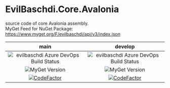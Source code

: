# EvilBaschdi.Core.Avalonia

source code of core Avalonia assembly.\
MyGet Feed for NuGet Package: <https://www.myget.org/F/evilbaschdi/api/v3/index.json>

|                             main                             |                              develop                               |
| :----------------------------------------------------------: | :----------------------------------------------------------------: |
|  ![evilbaschdi Azure DevOps Build Status][buildStatusMain]   |    ![evilbaschdi Azure DevOps Build Status][buildStatusDevelop]    |
|              ![MyGet Version][myGetVersionMain]              |               ![MyGet Version][myGetVersionDevelop]                |
| [![CodeFactor][codeFactorMainBadge]][codeFactorMainOverview] | [![CodeFactor][codeFactorDevelopBadge]][codeFactorDevelopOverview] |

[buildStatusMain]: https://dev.azure.com/evilbaschdi/Main/_apis/build/status/Core/EvilBaschdi.Core.Avalonia?branchName=main
[buildStatusDevelop]: https://dev.azure.com/evilbaschdi/Main/_apis/build/status/Core/EvilBaschdi.Core.Avalonia?branchName=develop
[myGetVersionMain]: https://img.shields.io/myget/evilbaschdi/v/EvilBaschdi.Core.Avalonia?label=MyGet
[myGetVersionDevelop]: https://img.shields.io/myget/evilbaschdi/vpre/EvilBaschdi.Core.Avalonia?label=MyGet
[codeFactorMainBadge]: https://www.codefactor.io/repository/github/evilbaschdi/evilbaschdi.core.avalonia/badge/main
[codeFactorMainOverview]: https://www.codefactor.io/repository/github/evilbaschdi/evilbaschdi.core.avalonia/overview/main
[codeFactorDevelopBadge]: https://www.codefactor.io/repository/github/evilbaschdi/evilbaschdi.core.avalonia/badge/develop
[codeFactorDevelopOverview]: https://www.codefactor.io/repository/github/evilbaschdi/evilbaschdi.core.avalonia/overview/develop
